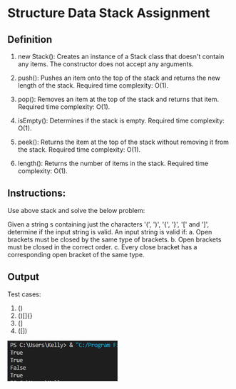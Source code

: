 # Structure Data Stack Assignment
## Definition

1. new Stack(): Creates an instance of a Stack class that doesn't contain any items. The constructor does not accept any arguments.

2. push(): Pushes an item onto the top of the stack and returns the new length of the stack. Required time complexity: O(1).

3. pop(): Removes an item at the top of the stack and returns that item. Required time complexity: O(1).

4. isEmpty(): Determines if the stack is empty. Required time complexity: O(1).

5. peek(): Returns the item at the top of the stack without removing it from the stack. Required time complexity: O(1).

6. length(): Returns the number of items in the stack. Required time complexity: O(1).

## Instructions:

Use above stack and solve the below problem:
	
Given a string s containing just the characters '(', ')', '{', '}', '[' and ']', determine if the input string is valid.
		An input string is valid if:
			a. Open brackets must be closed by the same type of brackets.
			b. Open brackets must be closed in the correct order.
			c. Every close bracket has a corresponding open bracket of the same type.

## Output
Test cases:
1. ()
2. ()[]{}
3. (]
4. ([])

   
![Output](https://github.com/kellyfelicia/StructureData/blob/main/Screenshot%202025-03-25%20110431.png)
